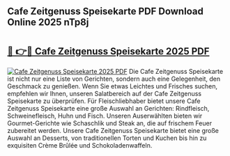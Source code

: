 ## Cafe Zeitgenuss Speisekarte PDF Download Online 2025 nTp8j

# <h2><a href="http://gc9xpt.nevu.top/?p=Cafe+Zeitgenuss+Speisekarte">🔗 👉🔴 Cafe Zeitgenuss Speisekarte 2025 PDF</a></h2>

[![Cafe Zeitgenuss Speisekarte 2025 PDF](https://i.imgur.com/dBaPXMq.png)](http://gc9xpt.nevu.top/?p=Cafe+Zeitgenuss+Speisekarte)
Die Cafe Zeitgenuss Speisekarte ist nicht nur eine Liste von Gerichten, sondern auch eine Gelegenheit, den Geschmack zu genießen. Wenn Sie etwas Leichtes und Frisches suchen, empfehlen wir Ihnen, unseren Salatbereich auf der Cafe Zeitgenuss Speisekarte zu überprüfen. Für Fleischliebhaber bietet unsere Cafe Zeitgenuss Speisekarte eine große Auswahl an Gerichten: Rindfleisch, Schweinefleisch, Huhn und Fisch. Unseren Auserwählten bieten wir Gourmet-Gerichte wie Schaschlik und Steak an, die auf frischem Feuer zubereitet werden. Unsere Cafe Zeitgenuss Speisekarte bietet eine große Auswahl an Desserts, von traditionellen Torten und Kuchen bis hin zu exquisiten Crème Brûlée und Schokoladenwaffeln.
